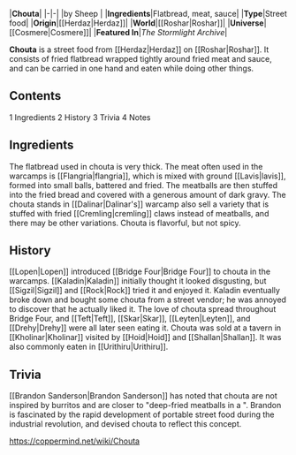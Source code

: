 |**Chouta**|
|-|-|
|by  Sheep |
|**Ingredients**|Flatbread, meat, sauce|
|**Type**|Street food|
|**Origin**|[[Herdaz\|Herdaz]]|
|**World**|[[Roshar\|Roshar]]|
|**Universe**|[[Cosmere\|Cosmere]]|
|**Featured In**|*The Stormlight Archive*|

**Chouta** is a street food from [[Herdaz\|Herdaz]] on [[Roshar\|Roshar]]. It consists of fried flatbread wrapped tightly around fried meat and sauce, and can be carried in one hand and eaten while doing other things.

## Contents

1 Ingredients
2 History
3 Trivia
4 Notes


## Ingredients
The flatbread used in chouta is very thick. The meat often used in the warcamps is [[Flangria\|flangria]], which is mixed with ground [[Lavis\|lavis]], formed into small balls, battered and fried. The meatballs are then stuffed into the fried bread and covered with a generous amount of dark gravy. The chouta stands in [[Dalinar\|Dalinar's]] warcamp also sell a variety that is stuffed with fried [[Cremling\|cremling]] claws instead of meatballs, and there may be other variations. Chouta is flavorful, but not spicy.

## History
[[Lopen\|Lopen]] introduced [[Bridge Four\|Bridge Four]] to chouta in the warcamps. [[Kaladin\|Kaladin]] initially thought it looked disgusting, but [[Sigzil\|Sigzil]] and [[Rock\|Rock]] tried it and enjoyed it. Kaladin eventually broke down and bought some chouta from a street vendor; he was annoyed to discover that he actually liked it. The love of chouta spread throughout Bridge Four, and [[Teft\|Teft]], [[Skar\|Skar]], [[Leyten\|Leyten]], and [[Drehy\|Drehy]] were all later seen eating it.
Chouta was sold at a tavern in [[Kholinar\|Kholinar]] visited by [[Hoid\|Hoid]] and [[Shallan\|Shallan]]. It was also commonly eaten in [[Urithiru\|Urithiru]].

## Trivia
[[Brandon Sanderson\|Brandon Sanderson]] has noted that chouta are not inspired by burritos and are closer to "deep-fried meatballs in a ". Brandon is fascinated by the rapid development of portable street food during the industrial revolution, and devised chouta to reflect this concept.


https://coppermind.net/wiki/Chouta